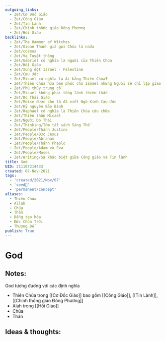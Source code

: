 ```yaml
---
outgoing_links:
  - Zet/Cơ Đốc Giáo
  - Zet/Công Giáo
  - Zet/Tin Lành
  - Zet/Chính thống giáo Đông Phương
  - Zet/Hồi Giáo
backlinks:
  - Zet/The Hammer of Witches
  - Zet/Gioan Thánh giá gọi Chúa là nada
  - Zet/cosmos
  - Zet/Vạ Tuyệt thông
  - Zet/Gabriel có nghĩa là người của Thiên Chúa
  - Zet/Hồi Giáo
  - Zet/Xung đột Israel - Palestine
  - Zet/Cựu Ước
  - Zet/Micael có nghĩa là Ai bằng Thiên Chúa❓
  - Zet/Thiên Chúa hứa ban phúc cho Ismael nhưng Người sẽ chỉ lập giao ước với Isaac
  - Zet/Phù thủy trung cổ
  - Zet/Micael không phải tổng lãnh thiên thần
  - Zet/Do Thái Giáo
  - Zet/Moise được cho là đã viết Ngũ Kinh Cựu Ước
  - Zet/Kỷ nguyên Bảo Bình
  - Zet/Raphael có nghĩa là Thiên Chúa cứu chữa
  - Zet/Thiên thần Micael
  - Zet/Người Do Thái
  - Zet/Thinking/Tóm tắt sách Sáng Thế
  - Zet/People/Thánh Justino
  - Zet/People/Đức Jesus
  - Zet/People/Abraham
  - Zet/People/Thánh Phaolo
  - Zet/People/Adam và Eva
  - Zet/People/Moses
  - Zet/Writing/Sự khác biệt giữa Công giáo và Tin lành
title: God
UID: 211107214433
created: 07-Nov-2021
tags:
  - 'created/2021/Nov/07'
  - 'seed🥜'
  - 'permanent/concept'
aliases:
  - Thiên Chúa
  - Allah
  - Chúa
  - Thần
  - Đấng tạo hóa
  - Đức Chúa Trời
  - Thượng Đế
publish: True
---
```

# God

## Notes:
God tương đương với các định nghĩa

  - Thiên Chúa trong [[Cơ Đốc Giáo]] bao gồm [[Công Giáo]], [[Tin Lành]], [[Chính thống giáo Đông Phương]]
  - Alah trong [[Hồi Giáo]]
  - Chúa
  - Thần

## Ideas & thoughts:
